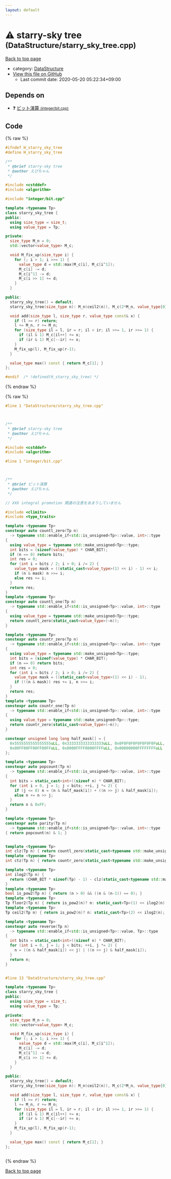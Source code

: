 ```yaml
---
layout: default
---
```


<!-- mathjax config similar to math.stackexchange -->
<script type="text/javascript" async
  src="https://cdnjs.cloudflare.com/ajax/libs/mathjax/2.7.5/MathJax.js?config=TeX-MML-AM_CHTML">
</script>
<script type="text/x-mathjax-config">
  MathJax.Hub.Config({
    TeX: { equationNumbers: { autoNumber: "AMS" }},
    tex2jax: {
      inlineMath: [ ['$','$'] ],
      processEscapes: true
    },
    "HTML-CSS": { matchFontHeight: false },
    displayAlign: "left",
    displayIndent: "2em"
  });
</script>

<script type="text/javascript" src="https://cdnjs.cloudflare.com/ajax/libs/jquery/3.4.1/jquery.min.js"></script>
<script src="https://cdn.jsdelivr.net/npm/jquery-balloon-js@1.1.2/jquery.balloon.min.js" integrity="sha256-ZEYs9VrgAeNuPvs15E39OsyOJaIkXEEt10fzxJ20+2I=" crossorigin="anonymous"></script>
<script type="text/javascript" src="../../assets/js/copy-button.js"></script>
<link rel="stylesheet" href="../../assets/css/copy-button.css" />


# :warning: starry-sky tree <small>(DataStructure/starry_sky_tree.cpp)</small>

<a href="../../index.html">Back to top page</a>

* category: <a href="../../index.html#5e248f107086635fddcead5bf28943fc">DataStructure</a>
* <a href="{{ site.github.repository_url }}/blob/master/DataStructure/starry_sky_tree.cpp">View this file on GitHub</a>
    - Last commit date: 2020-05-20 05:22:34+09:00




## Depends on

* :question: <a href="../integer/bit.cpp.html">ビット演算 <small>(integer/bit.cpp)</small></a>


## Code

<a id="unbundled"></a>
{% raw %}
```cpp
#ifndef H_starry_sky_tree
#define H_starry_sky_tree

/**
 * @brief starry-sky tree
 * @author えびちゃん
 */

#include <cstddef>
#include <algorithm>

#include "integer/bit.cpp"

template <typename Tp>
class starry_sky_tree {
public:
  using size_type = size_t;
  using value_type = Tp;

private:
  size_type M_n = 0;
  std::vector<value_type> M_c;

  void M_fix_up(size_type i) {
    for (; i > 1; i >>= 1) {
      value_type d = std::max(M_c[i], M_c[i^1]);
      M_c[i] -= d;
      M_c[i^1] -= d;
      M_c[i >> 1] += d;
    }
  }

public:
  starry_sky_tree() = default;
  starry_sky_tree(size_type n): M_n(ceil2(n)), M_c(2*M_n, value_type{0}) {}

  void add(size_type l, size_type r, value_type const& x) {
    if (l >= r) return;
    l += M_n, r += M_n;
    for (size_type il = l, ir = r; il < ir; il >>= 1, ir >>= 1) {
      if (il & 1) M_c[il++] += x;
      if (ir & 1) M_c[--ir] += x;
    }
    M_fix_up(l), M_fix_up(r-1);
  }

  value_type max() const { return M_c[1]; }
};

#endif  /* !defined(H_starry_sky_tree) */

```
{% endraw %}

<a id="bundled"></a>
{% raw %}
```cpp
#line 1 "DataStructure/starry_sky_tree.cpp"



/**
 * @brief starry-sky tree
 * @author えびちゃん
 */

#include <cstddef>
#include <algorithm>

#line 1 "integer/bit.cpp"



/** 
 * @brief ビット演算
 * @author えびちゃん
 */

// XXX integral promotion 関連の注意をあまりしていません

#include <climits>
#include <type_traits>

template <typename Tp>
constexpr auto countl_zero(Tp n)
  -> typename std::enable_if<std::is_unsigned<Tp>::value, int>::type
{
  using value_type = typename std::make_unsigned<Tp>::type;
  int bits = (sizeof(value_type) * CHAR_BIT);
  if (n == 0) return bits;
  int res = 0;
  for (int i = bits / 2; i > 0; i /= 2) {
    value_type mask = ((static_cast<value_type>(1) << i) - 1) << i;
    if (n & mask) n >>= i;
    else res += i;
  }
  return res;
}
template <typename Tp>
constexpr auto countl_one(Tp n)
  -> typename std::enable_if<std::is_unsigned<Tp>::value, int>::type
{
  using value_type = typename std::make_unsigned<Tp>::type;
  return countl_zero(static_cast<value_type>(~n));
}

template <typename Tp>
constexpr auto countr_zero(Tp n)
  -> typename std::enable_if<std::is_unsigned<Tp>::value, int>::type
{
  using value_type = typename std::make_unsigned<Tp>::type;
  int bits = (sizeof(value_type) * CHAR_BIT);
  if (n == 0) return bits;
  int res = 0;
  for (int i = bits / 2; i > 0; i /= 2) {
    value_type mask = ((static_cast<value_type>(1) << i) - 1);
    if (!(n & mask)) res += i, n >>= i;
  }
  return res;
}
template <typename Tp>
constexpr auto countr_one(Tp n)
  -> typename std::enable_if<std::is_unsigned<Tp>::value, int>::type
{
  using value_type = typename std::make_unsigned<Tp>::type;
  return countr_zero(static_cast<value_type>(~n));
}

constexpr unsigned long long half_mask[] = {
  0x5555555555555555uLL, 0x3333333333333333uLL, 0x0F0F0F0F0F0F0F0FuLL,
  0x00FF00FF00FF00FFuLL, 0x0000FFFF0000FFFFuLL, 0x00000000FFFFFFFFuLL
};

template <typename Tp>
constexpr auto popcount(Tp n)
  -> typename std::enable_if<std::is_unsigned<Tp>::value, int>::type
{
  int bits = static_cast<int>((sizeof n) * CHAR_BIT);
  for (int i = 0, j = 1; j < bits; ++i, j *= 2) {
    if (j <= 8) n = (n & half_mask[i]) + ((n >> j) & half_mask[i]);
    else n += n >> j;
  }
  return n & 0xFF;
}

template <typename Tp>
constexpr auto parity(Tp n)
  -> typename std::enable_if<std::is_unsigned<Tp>::value, int>::type
{ return popcount(n) & 1; }


template <typename Tp>
int clz(Tp n) { return countl_zero(static_cast<typename std::make_unsigned<Tp>::type>(n)); }
template <typename Tp>
int ctz(Tp n) { return countr_zero(static_cast<typename std::make_unsigned<Tp>::type>(n)); }

template <typename Tp>
int ilog2(Tp n) {
  return (CHAR_BIT * sizeof(Tp) - 1) - clz(static_cast<typename std::make_unsigned<Tp>::type>(n));
}
template <typename Tp>
bool is_pow2(Tp n) { return (n > 0) && ((n & (n-1)) == 0); }
template <typename Tp>
Tp floor2(Tp n) { return is_pow2(n)? n: static_cast<Tp>(1) << ilog2(n); }
template <typename Tp>
Tp ceil2(Tp n) { return is_pow2(n)? n: static_cast<Tp>(2) << ilog2(n); }

template <typename Tp>
constexpr auto reverse(Tp n)
  -> typename std::enable_if<std::is_unsigned<Tp>::value, Tp>::type
{
  int bits = static_cast<int>((sizeof n) * CHAR_BIT);
  for (int i = 0, j = 1; j < bits; ++i, j *= 2) {
    n = ((n & half_mask[i]) << j) | ((n >> j) & half_mask[i]);
  }
  return n;
}


#line 13 "DataStructure/starry_sky_tree.cpp"

template <typename Tp>
class starry_sky_tree {
public:
  using size_type = size_t;
  using value_type = Tp;

private:
  size_type M_n = 0;
  std::vector<value_type> M_c;

  void M_fix_up(size_type i) {
    for (; i > 1; i >>= 1) {
      value_type d = std::max(M_c[i], M_c[i^1]);
      M_c[i] -= d;
      M_c[i^1] -= d;
      M_c[i >> 1] += d;
    }
  }

public:
  starry_sky_tree() = default;
  starry_sky_tree(size_type n): M_n(ceil2(n)), M_c(2*M_n, value_type{0}) {}

  void add(size_type l, size_type r, value_type const& x) {
    if (l >= r) return;
    l += M_n, r += M_n;
    for (size_type il = l, ir = r; il < ir; il >>= 1, ir >>= 1) {
      if (il & 1) M_c[il++] += x;
      if (ir & 1) M_c[--ir] += x;
    }
    M_fix_up(l), M_fix_up(r-1);
  }

  value_type max() const { return M_c[1]; }
};



```
{% endraw %}

<a href="../../index.html">Back to top page</a>

